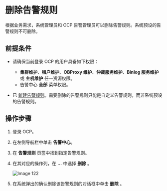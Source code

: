 # 删除告警规则

根据业务需求，系统管理员和 OCP 告警管理员可以删除告警规则。系统预设的告警规则不可删除。

## 前提条件

* 请确保当前登录 OCP 的用户具备如下权限：

  * **集群维护**、**租户维护**、**OBProxy 维护**、**仲裁服务维护**、**Binlog 服务维护** 或 **主机维护** 任一资源权限。
  * 告警中心 **全部** 菜单权限。

* 已 [新建告警规则](../300.manage-alert-rules/100.create-an-alert-rule.md)。需要删除的告警规则只能是自定义告警规则，而非系统预设的告警规则。

## 操作步骤

1. 登录 OCP。

2. 在左侧导航栏中单击 **告警中心**。

3. 在 **告警规则** 页签中找到指定告警规则。

4. 在其对应的操作列，在 **...** 中选择 **删除** 。

   ![Image 122](https://obbusiness-private.oss-cn-shanghai.aliyuncs.com/doc/img/ocp/421/alarm/%E5%88%A0%E9%99%A4%E5%91%8A%E8%AD%A6%E8%A7%84%E5%88%99-1.png)

5. 在系统弹出的确认删除该告警规则的对话框中单击 **删除** 。
